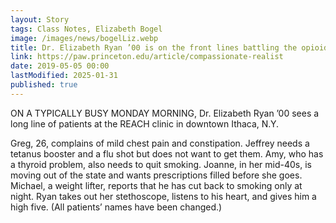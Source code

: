 ```yaml
---
layout: Story
tags: Class Notes, Elizabeth Bogel
image: /images/news/bogelLiz.webp
title: Dr. Elizabeth Ryan ’00 is on the front lines battling the opioid epidemic
link: https://paw.princeton.edu/article/compassionate-realist
date: 2019-05-05 00:00
lastModified: 2025-01-31
published: true
---
```


ON A TYPICALLY BUSY MONDAY MORNING, Dr. Elizabeth Ryan ’00 sees a long line of patients at the REACH clinic in downtown Ithaca, N.Y. 

Greg, 26, complains of mild chest pain and constipation. Jeffrey needs a tetanus booster and a flu shot but does not want to get them. Amy, who has a thyroid problem, also needs to quit smoking. Joanne, in her mid-40s, is moving out of the state and wants prescriptions filled before she goes. Michael, a weight lifter, reports that he has cut back to smoking only at night. Ryan takes out her stethoscope, listens to his heart, and gives him a high five. (All patients’ names have been changed.)
